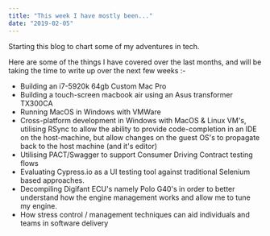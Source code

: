 ```yaml
---
title: "This week I have mostly been..."
date: "2019-02-05"
---
```


Starting this blog to chart some of my adventures in tech.

Here are some of the things I have covered over the last months, and will be taking the time to write up over the next few weeks :-

- Building an i7-5920k 64gb Custom Mac Pro
- Building a touch-screen macbook air using an Asus transformer TX300CA
- Running MacOS in Windows with VMWare
- Cross-platform development in Windows with MacOS & Linux VM's, utilising RSync to allow the ability to provide code-completion in an IDE on the host-machine, but allow changes on the guest OS's to propagate back to the host machine (and it's editor)
- Utilising PACT/Swagger to support Consumer Driving Contract testing flows
- Evaluating Cypress.io as a UI testing tool against traditional Selenium based approaches.
- Decompiling Digifant ECU's namely Polo G40's in order to better understand how the engine management works and allow me to tune my engine.
- How stress control / management techniques can aid individuals and teams in software delivery
